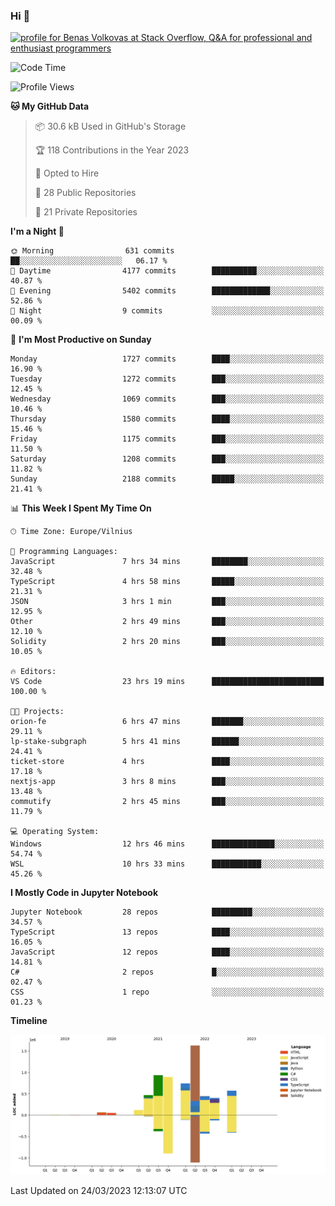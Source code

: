 ### Hi 👋
<a href="https://stackoverflow.com/users/14954249/benas-volkovas"><img src="https://stackoverflow.com/users/flair/14954249.png?theme=dark" width="208" height="58" alt="profile for Benas Volkovas at Stack Overflow, Q&amp;A for professional and enthusiast programmers" title="profile for Benas Volkovas at Stack Overflow, Q&amp;A for professional and enthusiast programmers"></a>

<!--START_SECTION:waka-->
![Code Time](http://img.shields.io/badge/Code%20Time-1%2C354%20hrs%2043%20mins-blue)

![Profile Views](http://img.shields.io/badge/Profile%20Views-0-blue)

**🐱 My GitHub Data** 

> 📦 30.6 kB Used in GitHub's Storage 
 > 
> 🏆 118 Contributions in the Year 2023
 > 
> 💼 Opted to Hire
 > 
> 📜 28 Public Repositories 
 > 
> 🔑 21 Private Repositories 
 > 
**I'm a Night 🦉** 

```text
🌞 Morning                631 commits         ██░░░░░░░░░░░░░░░░░░░░░░░   06.17 % 
🌆 Daytime                4177 commits        ██████████░░░░░░░░░░░░░░░   40.87 % 
🌃 Evening                5402 commits        █████████████░░░░░░░░░░░░   52.86 % 
🌙 Night                  9 commits           ░░░░░░░░░░░░░░░░░░░░░░░░░   00.09 % 
```
📅 **I'm Most Productive on Sunday** 

```text
Monday                   1727 commits        ████░░░░░░░░░░░░░░░░░░░░░   16.90 % 
Tuesday                  1272 commits        ███░░░░░░░░░░░░░░░░░░░░░░   12.45 % 
Wednesday                1069 commits        ███░░░░░░░░░░░░░░░░░░░░░░   10.46 % 
Thursday                 1580 commits        ████░░░░░░░░░░░░░░░░░░░░░   15.46 % 
Friday                   1175 commits        ███░░░░░░░░░░░░░░░░░░░░░░   11.50 % 
Saturday                 1208 commits        ███░░░░░░░░░░░░░░░░░░░░░░   11.82 % 
Sunday                   2188 commits        █████░░░░░░░░░░░░░░░░░░░░   21.41 % 
```


📊 **This Week I Spent My Time On** 

```text
🕑︎ Time Zone: Europe/Vilnius

💬 Programming Languages: 
JavaScript               7 hrs 34 mins       ████████░░░░░░░░░░░░░░░░░   32.48 % 
TypeScript               4 hrs 58 mins       █████░░░░░░░░░░░░░░░░░░░░   21.31 % 
JSON                     3 hrs 1 min         ███░░░░░░░░░░░░░░░░░░░░░░   12.95 % 
Other                    2 hrs 49 mins       ███░░░░░░░░░░░░░░░░░░░░░░   12.10 % 
Solidity                 2 hrs 20 mins       ███░░░░░░░░░░░░░░░░░░░░░░   10.05 % 

🔥 Editors: 
VS Code                  23 hrs 19 mins      █████████████████████████   100.00 % 

🐱‍💻 Projects: 
orion-fe                 6 hrs 47 mins       ███████░░░░░░░░░░░░░░░░░░   29.11 % 
lp-stake-subgraph        5 hrs 41 mins       ██████░░░░░░░░░░░░░░░░░░░   24.41 % 
ticket-store             4 hrs               ████░░░░░░░░░░░░░░░░░░░░░   17.18 % 
nextjs-app               3 hrs 8 mins        ███░░░░░░░░░░░░░░░░░░░░░░   13.48 % 
commutify                2 hrs 45 mins       ███░░░░░░░░░░░░░░░░░░░░░░   11.79 % 

💻 Operating System: 
Windows                  12 hrs 46 mins      ██████████████░░░░░░░░░░░   54.74 % 
WSL                      10 hrs 33 mins      ███████████░░░░░░░░░░░░░░   45.26 % 
```

**I Mostly Code in Jupyter Notebook** 

```text
Jupyter Notebook         28 repos            █████████░░░░░░░░░░░░░░░░   34.57 % 
TypeScript               13 repos            ████░░░░░░░░░░░░░░░░░░░░░   16.05 % 
JavaScript               12 repos            ████░░░░░░░░░░░░░░░░░░░░░   14.81 % 
C#                       2 repos             █░░░░░░░░░░░░░░░░░░░░░░░░   02.47 % 
CSS                      1 repo              ░░░░░░░░░░░░░░░░░░░░░░░░░   01.23 % 
```



**Timeline**

![Lines of Code chart](https://raw.githubusercontent.com/BenasVolkovas/BenasVolkovas/main/assets/bar_graph.png)


 Last Updated on 24/03/2023 12:13:07 UTC
<!--END_SECTION:waka-->
